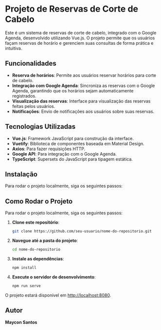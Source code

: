 # Projeto de Reservas de Corte de Cabelo

Este é um sistema de reservas de corte de cabelo, integrado com o Google Agenda, desenvolvido utilizando Vue.js. O projeto permite que os usuários façam reservas de horário e gerenciem suas consultas de forma prática e intuitiva.

## Funcionalidades

- **Reserva de horários**: Permite aos usuários reservar horários para corte de cabelo.
- **Integração com Google Agenda**: Sincroniza as reservas com o Google Agenda, garantindo que os horários sejam automaticamente registrados.
- **Visualização das reservas**: Interface para visualização das reservas feitas pelos usuários.
- **Notificações**: Envio de notificações aos usuários sobre suas reservas.

## Tecnologias Utilizadas

- **Vue.js**: Framework JavaScript para construção da interface.
- **Vuetify**: Biblioteca de componentes baseada em Material Design.
- **Axios**: Para fazer requisições HTTP.
- **Google API**: Para integração com o Google Agenda.
- **TypeScript**: Supersets do JavaScript para tipagem estática.

## Instalação

Para rodar o projeto localmente, siga os seguintes passos:

## Como Rodar o Projeto

Para rodar o projeto localmente, siga os seguintes passos:

1. **Clone este repositório**:
   ```bash
   git clone https://github.com/seu-usuario/nome-do-repositorio.git
   ```

2. **Navegue até a pasta do projeto**:
   ```bash
   cd nome-do-repositorio
   ```

3. **Instale as dependências**:
   ```bash
   npm install
   ```

4. **Execute o servidor de desenvolvimento**:
   ```bash
   npm run serve
   ```

O projeto estará disponível em [http://localhost:8080](http://localhost:8080).

## Autor

**Maycon Santos**